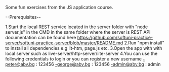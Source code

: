 Some fun exercises from the JS application course.

--Prerequisites--

1.Start the local REST service located in the server folder with "node server.js" in the CMD in the same folder where the server is
REST API documentation can be found here https://github.com/softuni-practice-server/softuni-practice-server/blob/master/README.md
2.Run "npm install" to install all dependencies e.g lit-htm, page.js etc.
3.Open the app with with local server such as live-server/http-server/lite-server
4.You can use the following credentials to login or you can register a new username
-peter@abv.bg : 123456
-george@abv.bg : 123456
-admin@abv.bg : admin

